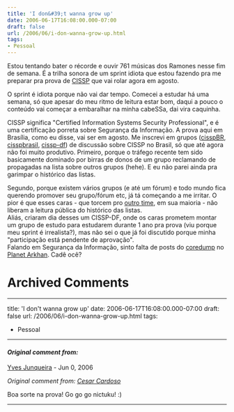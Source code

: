 ```yaml
---
title: 'I don&#39;t wanna grow up'
date: 2006-06-17T16:08:00.000-07:00
draft: false
url: /2006/06/i-don-wanna-grow-up.html
tags: 
- Pessoal
---
```


Estou tentando bater o récorde e ouvir 761 músicas dos Ramones nesse fim de semana. É a trilha sonora de um sprint idiota que estou fazendo pra me preparar pra prova de [CISSP](http://en.wikipedia.org/wiki/CISSP) que vai rolar agora em agosto.  
  
O sprint é idiota porque não vai dar tempo. Comecei a estudar há uma semana, só que apesar do meu ritmo de leitura estar bom, daqui a pouco o conteúdo vai começar a embaralhar na minha cabeSSa, dai vira caquinha.  
  
CISSP significa "Certified Information Systems Security Professional", e é uma certificação porreta sobre Segurança da Informação. A prova aqui em Brasília, como eu disse, vai ser em agosto. Me inscrevi em grupos ([cisspBR](http://groups.yahoo.com/group/cisspBR/), [cisspbrasil](http://groups.yahoo.com/group/cisspbrasil/), [cissp-df](http://groups.yahoo.com/group/cissp-df)) de discussão sobre CISSP no Brasil, só que até agora não foi muito produtivo. Primeiro, porque o tráfego recente tem sido basicamente dominado por birras de donos de um grupo reclamando de propagadas na lista sobre outros grupos (hehe). E eu não parei ainda pra garimpar o histórico das listas.  
  
Segundo, porque existem vários grupos (e até um fórum) e todo mundo fica querendo promover seu grupo/fórum etc, já tá começando a me irritar. O pior é que esses caras - que torcem pro [outro time](http://www.microsoft.com), em sua maioria - não liberam a leitura pública do histórico das listas.  
Aliás, criaram dia desses um CISSP-DF, onde os caras prometem montar um grupo de estudo para estudarem durante 1 ano pra prova (viu porque meu sprint é irrealista?), mas não sei o que já foi discutido porque minha "participação está pendente de aprovação".  
Falando em Segurança da Informação, sinto falta de posts do [coredump](http://blog.core.eti.br) no [Planet Arkhan](http://planet.core.eti.br). Cadê ocê?
# Archived Comments
---
title: 'I don&#39;t wanna grow up'
date: 2006-06-17T16:08:00.000-07:00
draft: false
url: /2006/06/i-don-wanna-grow-up.html
tags: 
- Pessoal
---

#### _Original comment from:_
[Yves Junqueira](https://www.blogger.com/profile/00104361785049371212 "noreply@blogger.com") - <time datetime="2006-06-18T03:13:00.000-07:00">Jun 0, 2006</time>

_Original comment from: [Cesar Cardoso](http://fudeblog.zyakannazio.eti.br)_  
  
Boa sorte na prova! Go go go nictuku! :)
<hr />
